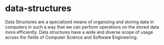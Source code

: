 # data-structures

Data Structures are a specialized means of organizing and storing data in computers in such a way that we can perform operations on the stored data more efficiently. 
Data structures have a wide and diverse scope of usage across the fields of Computer Science and Software Engineering.
